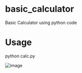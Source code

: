 # basic_calculator
Basic Calculator using python code

# Usage
python calc.py

![image](https://github.com/user-attachments/assets/fc9b6bce-bee8-4630-945c-57ffc4031067)
